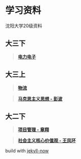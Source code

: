 # 学习资料


沈阳大学20级资料

## 大三下

> [**电力电子**](code/3-1/Logistics/0914.md)

## 大三上

> [**物流**](code/3-1/Logistics/0914.md)

> [**马克思主义思想 - 彭波**](code/3-1/Marxism/Homework/Homework.md)

## 大二下

> [**项目管理 - 章翔**](code/2-2/ProgramManage/pm_2-2.md)

> [**社会主义核心价值观 - 王凤环**](code/2-2/Social/social_2-2.md)




build with [jekyll-now](https://github.com/barryclark/jekyll-now)
